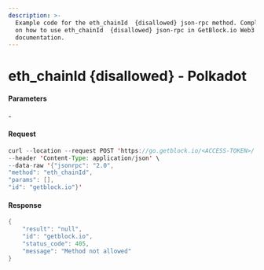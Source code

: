 ```yaml
---
description: >-
  Example code for the eth_chainId  {disallowed} json-rpc method. Сomplete guide
  on how to use eth_chainId  {disallowed} json-rpc in GetBlock.io Web3
  documentation.
---
```


# eth\_chainId {disallowed} - Polkadot

#### Parameters

\-

#### Request

```java
curl --location --request POST 'https://go.getblock.io/<ACCESS-TOKEN>/' \
--header 'Content-Type: application/json' \
--data-raw '{"jsonrpc": "2.0",
"method": "eth_chainId",
"params": [],
"id": "getblock.io"}'
```

#### Response

```java
{
    "result": "null",
    "id": "getblock.io",
    "status_code": 405,
    "message": "Method not allowed"
}
```
